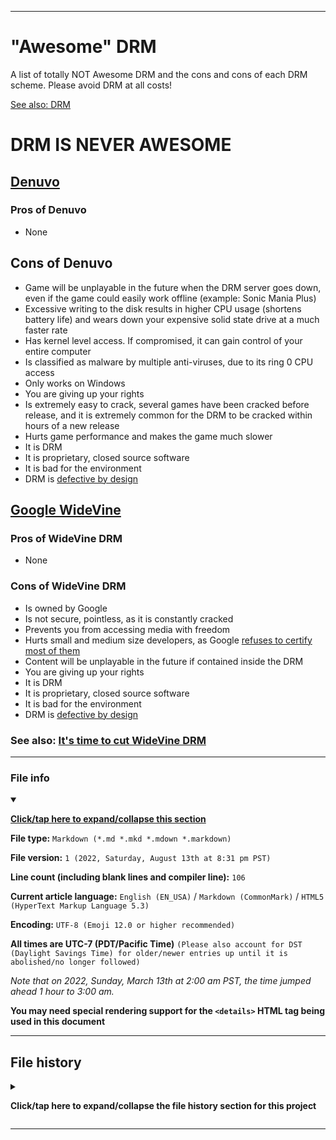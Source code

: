 
***

# "Awesome" DRM
A list of totally NOT Awesome DRM and the cons and cons of each DRM scheme. Please avoid DRM at all costs!

[See also: DRM](https://github.com/seanpm2001/DRM/)

# DRM IS NEVER AWESOME

## [Denuvo](https://irdeto.com/denuvo/)

### Pros of Denuvo

- None

## Cons of Denuvo

- Game will be unplayable in the future when the DRM server goes down, even if the game could easily work offline (example: Sonic Mania Plus)
- Excessive writing to the disk results in higher CPU usage (shortens battery life) and wears down your expensive solid state drive at a much faster rate
- Has kernel level access. If compromised, it can gain control of your entire computer
- Is classified as malware by multiple anti-viruses, due to its ring 0 CPU access
- Only works on Windows
- You are giving up your rights
- Is extremely easy to crack, several games have been cracked before release, and it is extremely common for the DRM to be cracked within hours of a new release
- Hurts game performance and makes the game much slower
- It is DRM
- It is proprietary, closed source software
- It is bad for the environment
- DRM is [defective by design](http://www.defectivebydesign.org/)

## [Google WideVine](https://www.widevine.com/solutions/widevine-drm)

### Pros of WideVine DRM

- None

### Cons of WideVine DRM

- Is owned by Google
- Is not secure, pointless, as it is constantly cracked
- Prevents you from accessing media with freedom
- Hurts small and medium size developers, as Google [refuses to certify most of them](https://blog.samuelmaddock.com/widevine/gmail-thread.html)
- Content will be unplayable in the future if contained inside the DRM
- You are giving up your rights
- It is DRM
- It is proprietary, closed source software
- It is bad for the environment
- DRM is [defective by design](http://www.defectivebydesign.org/)

### See also: [It's time to cut WideVine DRM](https://github.com/seanpm2001/Its-time-to-cut-WideVine-DRM/)

***

### File info

<details open><summary><p lang="en"><b><u>Click/tap here to expand/collapse this section</u></b></p></summary>

**File type:** `Markdown (*.md *.mkd *.mdown *.markdown)`

**File version:** `1 (2022, Saturday, August 13th at 8:31 pm PST)`

**Line count (including blank lines and compiler line):** `106`

**Current article language:** `English (EN_USA)` / `Markdown (CommonMark)` / `HTML5 (HyperText Markup Language 5.3)`

**Encoding:** `UTF-8 (Emoji 12.0 or higher recommended)`

**All times are UTC-7 (PDT/Pacific Time)** `(Please also account for DST (Daylight Savings Time) for older/newer entries up until it is abolished/no longer followed)`

_Note that on 2022, Sunday, March 13th at 2:00 am PST, the time jumped ahead 1 hour to 3:00 am._

**You may need special rendering support for the `<details>` HTML tag being used in this document**

</details>

***

## File history

<details><summary><p lang="en"><b>Click/tap here to expand/collapse the file history section for this project</b></p></summary>

<details><summary><p lang="en"><b>Version 1 (2022, Saturday, August 13th at 8:35 pm PST)</b></p></summary>

**This version was made by:** [`@seanpm2001`](https://github.com/seanpm2001/)

> Changes:

- [x] Started the file
- [x] Added the title section
- [x] Added the Denuvo DRM section
- - [x] Added the pros of Denuvo DRM subsection
- - [x] Added the cons of Denuvo DRM subsection
- [x] Added the WideVine DRM section
- - [x] Added the pros of WideVine DRM subsection
- - [x] Added the cons of WideVine DRM subsection
- [x] Added the `file info` section
- [x] Added the `file history` section
- [ ] No other changes in version 1

</details>

</details>

***
